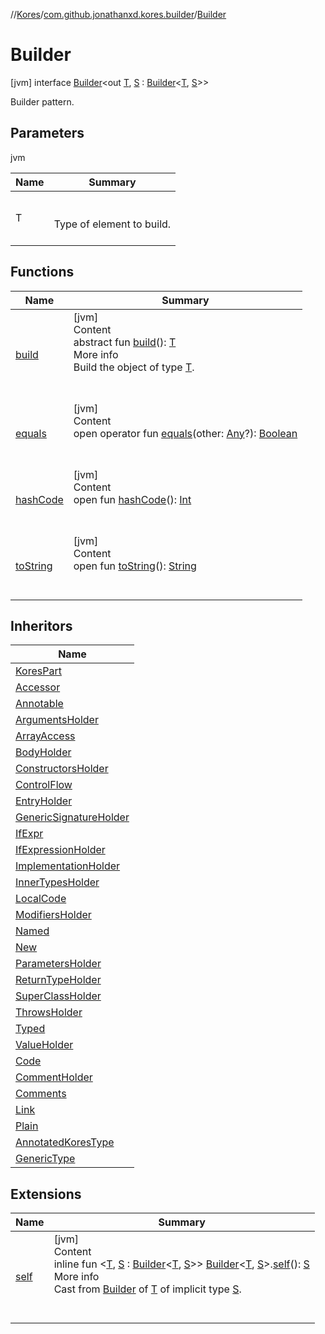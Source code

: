 //[Kores](../../index.md)/[com.github.jonathanxd.kores.builder](../index.md)/[Builder](index.md)



# Builder  
 [jvm] interface [Builder](index.md)<out [T](index.md), [S](index.md) : [Builder](index.md)<[T](index.md), [S](index.md)>>

Builder pattern.

   


## Parameters  
  
jvm  
  
|  Name|  Summary| 
|---|---|
| <a name="com.github.jonathanxd.kores.builder/Builder///PointingToDeclaration/"></a>T| <a name="com.github.jonathanxd.kores.builder/Builder///PointingToDeclaration/"></a><br><br>Type of element to build.<br><br>
  


## Functions  
  
|  Name|  Summary| 
|---|---|
| <a name="com.github.jonathanxd.kores.builder/Builder/build/#/PointingToDeclaration/"></a>[build](build.md)| <a name="com.github.jonathanxd.kores.builder/Builder/build/#/PointingToDeclaration/"></a>[jvm]  <br>Content  <br>abstract fun [build](build.md)(): [T](index.md)  <br>More info  <br>Build the object of type [T](index.md).  <br><br><br>
| <a name="kotlin/Any/equals/#kotlin.Any?/PointingToDeclaration/"></a>[equals](../../com.github.jonathanxd.kores.util/-simple-resolver/index.md#%5Bkotlin%2FAny%2Fequals%2F%23kotlin.Any%3F%2FPointingToDeclaration%2F%5D%2FFunctions%2F-427383591)| <a name="kotlin/Any/equals/#kotlin.Any?/PointingToDeclaration/"></a>[jvm]  <br>Content  <br>open operator fun [equals](../../com.github.jonathanxd.kores.util/-simple-resolver/index.md#%5Bkotlin%2FAny%2Fequals%2F%23kotlin.Any%3F%2FPointingToDeclaration%2F%5D%2FFunctions%2F-427383591)(other: [Any](https://kotlinlang.org/api/latest/jvm/stdlib/kotlin/-any/index.html)?): [Boolean](https://kotlinlang.org/api/latest/jvm/stdlib/kotlin/-boolean/index.html)  <br><br><br>
| <a name="kotlin/Any/hashCode/#/PointingToDeclaration/"></a>[hashCode](../../com.github.jonathanxd.kores.util/-simple-resolver/index.md#%5Bkotlin%2FAny%2FhashCode%2F%23%2FPointingToDeclaration%2F%5D%2FFunctions%2F-427383591)| <a name="kotlin/Any/hashCode/#/PointingToDeclaration/"></a>[jvm]  <br>Content  <br>open fun [hashCode](../../com.github.jonathanxd.kores.util/-simple-resolver/index.md#%5Bkotlin%2FAny%2FhashCode%2F%23%2FPointingToDeclaration%2F%5D%2FFunctions%2F-427383591)(): [Int](https://kotlinlang.org/api/latest/jvm/stdlib/kotlin/-int/index.html)  <br><br><br>
| <a name="kotlin/Any/toString/#/PointingToDeclaration/"></a>[toString](../../com.github.jonathanxd.kores.util/-simple-resolver/index.md#%5Bkotlin%2FAny%2FtoString%2F%23%2FPointingToDeclaration%2F%5D%2FFunctions%2F-427383591)| <a name="kotlin/Any/toString/#/PointingToDeclaration/"></a>[jvm]  <br>Content  <br>open fun [toString](../../com.github.jonathanxd.kores.util/-simple-resolver/index.md#%5Bkotlin%2FAny%2FtoString%2F%23%2FPointingToDeclaration%2F%5D%2FFunctions%2F-427383591)(): [String](https://kotlinlang.org/api/latest/jvm/stdlib/kotlin/-string/index.html)  <br><br><br>


## Inheritors  
  
|  Name| 
|---|
| <a name="com.github.jonathanxd.kores/KoresPart.SelfBuilder///PointingToDeclaration/"></a>[KoresPart](../../com.github.jonathanxd.kores/-kores-part/-self-builder/index.md)
| <a name="com.github.jonathanxd.kores.base/Accessor.Builder///PointingToDeclaration/"></a>[Accessor](../../com.github.jonathanxd.kores.base/-accessor/-builder/index.md)
| <a name="com.github.jonathanxd.kores.base/Annotable.Builder///PointingToDeclaration/"></a>[Annotable](../../com.github.jonathanxd.kores.base/-annotable/-builder/index.md)
| <a name="com.github.jonathanxd.kores.base/ArgumentsHolder.Builder///PointingToDeclaration/"></a>[ArgumentsHolder](../../com.github.jonathanxd.kores.base/-arguments-holder/-builder/index.md)
| <a name="com.github.jonathanxd.kores.base/ArrayAccess.Builder///PointingToDeclaration/"></a>[ArrayAccess](../../com.github.jonathanxd.kores.base/-array-access/-builder/index.md)
| <a name="com.github.jonathanxd.kores.base/BodyHolder.Builder///PointingToDeclaration/"></a>[BodyHolder](../../com.github.jonathanxd.kores.base/-body-holder/-builder/index.md)
| <a name="com.github.jonathanxd.kores.base/ConstructorsHolder.Builder///PointingToDeclaration/"></a>[ConstructorsHolder](../../com.github.jonathanxd.kores.base/-constructors-holder/-builder/index.md)
| <a name="com.github.jonathanxd.kores.base/ControlFlow.Builder///PointingToDeclaration/"></a>[ControlFlow](../../com.github.jonathanxd.kores.base/-control-flow/-builder/index.md)
| <a name="com.github.jonathanxd.kores.base/EntryHolder.Builder///PointingToDeclaration/"></a>[EntryHolder](../../com.github.jonathanxd.kores.base/-entry-holder/-builder/index.md)
| <a name="com.github.jonathanxd.kores.base/GenericSignatureHolder.Builder///PointingToDeclaration/"></a>[GenericSignatureHolder](../../com.github.jonathanxd.kores.base/-generic-signature-holder/-builder/index.md)
| <a name="com.github.jonathanxd.kores.base/IfExpr.Builder///PointingToDeclaration/"></a>[IfExpr](../../com.github.jonathanxd.kores.base/-if-expr/-builder/index.md)
| <a name="com.github.jonathanxd.kores.base/IfExpressionHolder.Builder///PointingToDeclaration/"></a>[IfExpressionHolder](../../com.github.jonathanxd.kores.base/-if-expression-holder/-builder/index.md)
| <a name="com.github.jonathanxd.kores.base/ImplementationHolder.Builder///PointingToDeclaration/"></a>[ImplementationHolder](../../com.github.jonathanxd.kores.base/-implementation-holder/-builder/index.md)
| <a name="com.github.jonathanxd.kores.base/InnerTypesHolder.Builder///PointingToDeclaration/"></a>[InnerTypesHolder](../../com.github.jonathanxd.kores.base/-inner-types-holder/-builder/index.md)
| <a name="com.github.jonathanxd.kores.base/LocalCode.Builder///PointingToDeclaration/"></a>[LocalCode](../../com.github.jonathanxd.kores.base/-local-code/-builder/index.md)
| <a name="com.github.jonathanxd.kores.base/ModifiersHolder.Builder///PointingToDeclaration/"></a>[ModifiersHolder](../../com.github.jonathanxd.kores.base/-modifiers-holder/-builder/index.md)
| <a name="com.github.jonathanxd.kores.base/Named.Builder///PointingToDeclaration/"></a>[Named](../../com.github.jonathanxd.kores.base/-named/-builder/index.md)
| <a name="com.github.jonathanxd.kores.base/New.Builder///PointingToDeclaration/"></a>[New](../../com.github.jonathanxd.kores.base/-new/-builder/index.md)
| <a name="com.github.jonathanxd.kores.base/ParametersHolder.Builder///PointingToDeclaration/"></a>[ParametersHolder](../../com.github.jonathanxd.kores.base/-parameters-holder/-builder/index.md)
| <a name="com.github.jonathanxd.kores.base/ReturnTypeHolder.Builder///PointingToDeclaration/"></a>[ReturnTypeHolder](../../com.github.jonathanxd.kores.base/-return-type-holder/-builder/index.md)
| <a name="com.github.jonathanxd.kores.base/SuperClassHolder.Builder///PointingToDeclaration/"></a>[SuperClassHolder](../../com.github.jonathanxd.kores.base/-super-class-holder/-builder/index.md)
| <a name="com.github.jonathanxd.kores.base/ThrowsHolder.Builder///PointingToDeclaration/"></a>[ThrowsHolder](../../com.github.jonathanxd.kores.base/-throws-holder/-builder/index.md)
| <a name="com.github.jonathanxd.kores.base/Typed.Builder///PointingToDeclaration/"></a>[Typed](../../com.github.jonathanxd.kores.base/-typed/-builder/index.md)
| <a name="com.github.jonathanxd.kores.base/ValueHolder.Builder///PointingToDeclaration/"></a>[ValueHolder](../../com.github.jonathanxd.kores.base/-value-holder/-builder/index.md)
| <a name="com.github.jonathanxd.kores.base.comment/Code.Builder///PointingToDeclaration/"></a>[Code](../../com.github.jonathanxd.kores.base.comment/-code/-builder/index.md)
| <a name="com.github.jonathanxd.kores.base.comment/CommentHolder.Builder///PointingToDeclaration/"></a>[CommentHolder](../../com.github.jonathanxd.kores.base.comment/-comment-holder/-builder/index.md)
| <a name="com.github.jonathanxd.kores.base.comment/Comments.Builder///PointingToDeclaration/"></a>[Comments](../../com.github.jonathanxd.kores.base.comment/-comments/-builder/index.md)
| <a name="com.github.jonathanxd.kores.base.comment/Link.Builder///PointingToDeclaration/"></a>[Link](../../com.github.jonathanxd.kores.base.comment/-link/-builder/index.md)
| <a name="com.github.jonathanxd.kores.base.comment/Plain.Builder///PointingToDeclaration/"></a>[Plain](../../com.github.jonathanxd.kores.base.comment/-plain/-builder/index.md)
| <a name="com.github.jonathanxd.kores.type/AnnotatedKoresType.Builder///PointingToDeclaration/"></a>[AnnotatedKoresType](../../com.github.jonathanxd.kores.type/-annotated-kores-type/-builder/index.md)
| <a name="com.github.jonathanxd.kores.type/GenericType.Builder///PointingToDeclaration/"></a>[GenericType](../../com.github.jonathanxd.kores.type/-generic-type/-builder/index.md)


## Extensions  
  
|  Name|  Summary| 
|---|---|
| <a name="com.github.jonathanxd.kores.builder//self/com.github.jonathanxd.kores.builder.Builder[TypeParam(bounds=[kotlin.Any?]),TypeParam(bounds=[com.github.jonathanxd.kores.builder.Builder[TypeParam(bounds=[kotlin.Any?]),^]])]#/PointingToDeclaration/"></a>[self](../self.md)| <a name="com.github.jonathanxd.kores.builder//self/com.github.jonathanxd.kores.builder.Builder[TypeParam(bounds=[kotlin.Any?]),TypeParam(bounds=[com.github.jonathanxd.kores.builder.Builder[TypeParam(bounds=[kotlin.Any?]),^]])]#/PointingToDeclaration/"></a>[jvm]  <br>Content  <br>inline fun <[T](../self.md), [S](../self.md) : [Builder](index.md)<[T](../self.md), [S](../self.md)>> [Builder](index.md)<[T](../self.md), [S](../self.md)>.[self](../self.md)(): [S](../self.md)  <br>More info  <br>Cast from [Builder](index.md) of [T](../self.md) of implicit type [S](../self.md).  <br><br><br>

